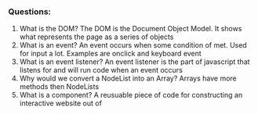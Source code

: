 ### Questions:
1. What is the DOM? The DOM is the Document Object Model. It shows what represents the page as a series of objects
2. What is an event? An event occurs when some condition of met. Used for input a lot. Examples are onclick and keyboard event
3. What is an event listener? An event listener is the part of javascript that listens for and will run code when an event occurs
4. Why would we convert a NodeList into an Array? Arrays have more methods then NodeLists
5. What is a component? A reusuable piece of code for constructing an interactive website out of
